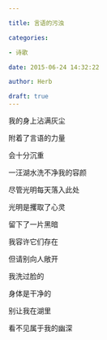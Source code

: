 ```yaml
---

title: 言语的污浊

categories:

- 诗歌

date: 2015-06-24 14:32:22

author: Herb

draft: true
---
```


我的身上沾满灰尘

附着了言语的力量

会十分沉重

一汪湖水洗不净我的容颜

尽管光明每天落入此处



光明是攫取了心灵

留下了一片黑暗

我容许它们存在

但请别向人敞开



我洗过脸的

身体是干净的

别让我在湖里

看不见属于我的幽深